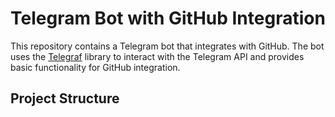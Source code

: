 # Telegram Bot with GitHub Integration

This repository contains a Telegram bot that integrates with GitHub. The bot uses the [Telegraf](https://telegraf.js.org/) library to interact with the Telegram API and provides basic functionality for GitHub integration.

## Project Structure
